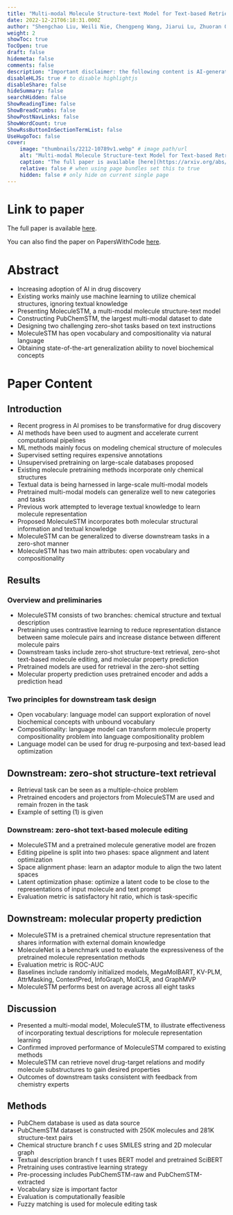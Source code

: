 ```yaml
---
title: "Multi-modal Molecule Structure-text Model for Text-based Retrieval and Editing"
date: 2022-12-21T06:18:31.000Z
author: "Shengchao Liu, Weili Nie, Chengpeng Wang, Jiarui Lu, Zhuoran Qiao, Ling Liu, Jian Tang, Chaowei Xiao, Anima Anandkumar"
weight: 2
showToc: true
TocOpen: true
draft: false
hidemeta: false
comments: false
description: "Important disclaimer: the following content is AI-generated, please make sure to fact check the presented information by reading the full paper."
disableHLJS: true # to disable highlightjs
disableShare: false
hideSummary: false
searchHidden: false
ShowReadingTime: false
ShowBreadCrumbs: false
ShowPostNavLinks: false
ShowWordCount: true
ShowRssButtonInSectionTermList: false
UseHugoToc: false
cover:
    image: "thumbnails/2212-10789v1.webp" # image path/url
    alt: "Multi-modal Molecule Structure-text Model for Text-based Retrieval and Editing" # alt text
    caption: "The full paper is available [here](https://arxiv.org/abs/2212.10789)." # display caption under cover
    relative: false # when using page bundles set this to true
    hidden: false # only hide on current single page
---
```


# Link to paper
The full paper is available [here](https://arxiv.org/abs/2212.10789).

You can also find the paper on PapersWithCode [here](https://paperswithcode.com/paper/multi-modal-molecule-structure-text-model-for).

# Abstract
- Increasing adoption of AI in drug discovery
- Existing works mainly use machine learning to utilize chemical structures, ignoring textual knowledge
- Presenting MoleculeSTM, a multi-modal molecule structure-text model
- Constructing PubChemSTM, the largest multi-modal dataset to date
- Designing two challenging zero-shot tasks based on text instructions
- MoleculeSTM has open vocabulary and compositionality via natural language
- Obtaining state-of-the-art generalization ability to novel biochemical concepts

# Paper Content

## Introduction
- Recent progress in AI promises to be transformative for drug discovery
- AI methods have been used to augment and accelerate current computational pipelines
- ML methods mainly focus on modeling chemical structure of molecules
- Supervised setting requires expensive annotations
- Unsupervised pretraining on large-scale databases proposed
- Existing molecule pretraining methods incorporate only chemical structures
- Textual data is being harnessed in large-scale multi-modal models
- Pretrained multi-modal models can generalize well to new categories and tasks
- Previous work attempted to leverage textual knowledge to learn molecule representation
- Proposed MoleculeSTM incorporates both molecular structural information and textual knowledge
- MoleculeSTM can be generalized to diverse downstream tasks in a zero-shot manner
- MoleculeSTM has two main attributes: open vocabulary and compositionality

## Results

### Overview and preliminaries
- MoleculeSTM consists of two branches: chemical structure and textual description
- Pretraining uses contrastive learning to reduce representation distance between same molecule pairs and increase distance between different molecule pairs
- Downstream tasks include zero-shot structure-text retrieval, zero-shot text-based molecule editing, and molecular property prediction
- Pretrained models are used for retrieval in the zero-shot setting
- Molecular property prediction uses pretrained encoder and adds a prediction head

### Two principles for downstream task design
- Open vocabulary: language model can support exploration of novel biochemical concepts with unbound vocabulary
- Compositionality: language model can transform molecule property compositionality problem into language compositionality problem
- Language model can be used for drug re-purposing and text-based lead optimization

## Downstream: zero-shot structure-text retrieval
- Retrieval task can be seen as a multiple-choice problem
- Pretrained encoders and projectors from MoleculeSTM are used and remain frozen in the task
- Example of setting (1) is given

### Downstream: zero-shot text-based molecule editing
- MoleculeSTM and a pretrained molecule generative model are frozen
- Editing pipeline is split into two phases: space alignment and latent optimization
- Space alignment phase: learn an adaptor module to align the two latent spaces
- Latent optimization phase: optimize a latent code to be close to the representations of input molecule and text prompt
- Evaluation metric is satisfactory hit ratio, which is task-specific

## Downstream: molecular property prediction
- MoleculeSTM is a pretrained chemical structure representation that shares information with external domain knowledge
- MoleculeNet is a benchmark used to evaluate the expressiveness of the pretrained molecule representation methods
- Evaluation metric is ROC-AUC
- Baselines include randomly initialized models, MegaMolBART, KV-PLM, AttrMasking, ContextPred, InfoGraph, MolCLR, and GraphMVP
- MoleculeSTM performs best on average across all eight tasks

## Discussion
- Presented a multi-modal model, MoleculeSTM, to illustrate effectiveness of incorporating textual descriptions for molecule representation learning
- Confirmed improved performance of MoleculeSTM compared to existing methods
- MoleculeSTM can retrieve novel drug-target relations and modify molecule substructures to gain desired properties
- Outcomes of downstream tasks consistent with feedback from chemistry experts

## Methods
- PubChem database is used as data source
- PubChemSTM dataset is constructed with 250K molecules and 281K structure-text pairs
- Chemical structure branch f c uses SMILES string and 2D molecular graph
- Textual description branch f t uses BERT model and pretrained SciBERT
- Pretraining uses contrastive learning strategy
- Pre-processing includes PubChemSTM-raw and PubChemSTM-extracted
- Vocabulary size is important factor
- Evaluation is computationally feasible
- Fuzzy matching is used for molecule editing task
